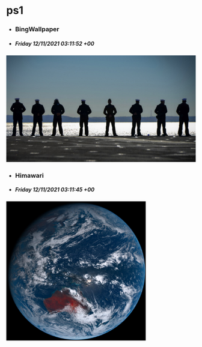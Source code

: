 # ps1

- ### BingWallpaper
- ##### Friday 12/11/2021 03:11:52 +00
<img src="BingWallpaper/latest.jpg" width="700" height="auto" title="👉  BingWallpaper  👈">


- ### Himawari 
- ##### Friday 12/11/2021 03:11:45 +00
<img src="Himawari/latest.jpg" width="auto" height="371" title="👉  Himawari  👈">






